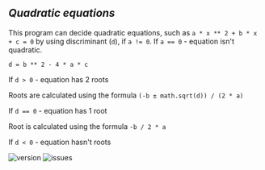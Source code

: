 ## _Quadratic equations_

This program can decide quadratic equations, such as `a * x ** 2 + b * x + c = 0` 
by using discriminant (`d`), if `a != 0`. If `a == 0` - equation isn't quadratic.

`d = b ** 2 - 4 * a * c`

If `d > 0` - equation has 2 roots
  
Roots are calculated using the formula 
`(-b ± math.sqrt(d)) / (2 * a)`

If `d == 0` - equation has 1 root

Root is calculated using the formula `-b / 2 * a`

If `d < 0` - equation hasn't roots


![version](https://img.shields.io/github/pipenv/locked/python-version/Lily-Simon/Quadratic_equation?color=green)
![issues](https://img.shields.io/github/issues/Lily-Simon/Quadratic_equation?color=green)
